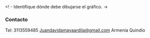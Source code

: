 <html>

<head> <script type = "text / javascript" src = "https://www.gstatic.com/charts/loader.js"> </script> <script type = "text / javascript" >     google . gráficos . load ( 'current' , { packages : [ 'corechart' ]});     google . gráficos . setOnLoadCallback ( drawChart ); function drawChart () { // Defina el gráfico a dibujar.
  
</head>
HOLAA Mundo Juan Amaya

Mi nombre es Juan David Amaya, soy ingeniero de sistemas de la universidad del Quindío

### Mis hobbies son

Mis pasatiempos son:


1. Football
2. Musica
3. Percusion 

 
      = nuevo google . la visualización . DataTable ();       los datos . addColumn ( 'string' , 'Element' );       los datos . addColumn ( 'número' , 'Porcentaje' );       los datos . addRows ([ [ 'Nitrogen' , 0.78 ], [ 'Oxygen' , 0.21 ], [ 'Other' , 0.01 ] ]); // Crea una instancia y dibuja el gráfico. tabla de var 
 
      
      = nuevo google . la visualización . PieChart ( documento . GetElementById ( 'myPieChart' ));       carta . draw ( datos , nulo ); } </script> </head> <body> <! - Identifique dónde debe dibujarse el gráfico. -> <div id = "myPieChart" /> </body> 
 
    
  


### Contacto

Tel: 3113559485
Juandavidamayaardila@gmail.com
Armenia Quindío
</html>
